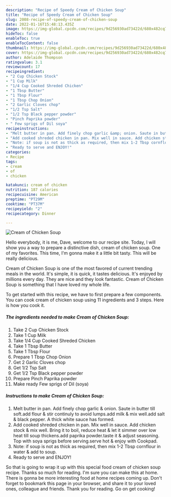 ```yaml
---
description: "Recipe of Speedy Cream of Chicken Soup"
title: "Recipe of Speedy Cream of Chicken Soup"
slug: 2008-recipe-of-speedy-cream-of-chicken-soup
date: 2022-01-16T15:48:13.435Z
image: https://img-global.cpcdn.com/recipes/9d256930ad73422d/680x482cq70/cream-of-chicken-soup-recipe-main-photo.jpg
hideToc: false
enableToc: true
enableTocContent: false
thumbnail: https://img-global.cpcdn.com/recipes/9d256930ad73422d/680x482cq70/cream-of-chicken-soup-recipe-main-photo.jpg
cover: https://img-global.cpcdn.com/recipes/9d256930ad73422d/680x482cq70/cream-of-chicken-soup-recipe-main-photo.jpg
author: Adelaide Thompson
ratingvalue: 3.1
reviewcount: 17
recipeingredient:
- "2 Cup Chicken Stock"
- "1 Cup Milk"
- "1/4 Cup Cooked Shreded Chicken"
- "1 Tbsp Butter"
- "1 Tbsp Flour"
- "1 Tbsp Chop Onion"
- "2 Garlic Cloves chop"
- "1/2 Tsp Salt"
- "1/2 Tsp Black pepper powder"
- "Pinch Paprika powder"
- " Few sprigs of Dil soya"
recipeinstructions:
- "Melt butter in pan. Add finely chop garlic &amp; onion. Saute in butter till soft.add flour &amp; stir continuly to avoid lumps.add milk &amp; mix well.add salt &amp; black pepper. A thick white sauce has formed."
- "Add cooked shreded chicken in pan. Mix well in sauce. Add chicken stock &amp; mix well. Bring it to boil, reduce heat &amp; let it simmer over low heat till soup thickens.add paprika powder.taste it &amp; adjust seasoning. Top with soya sprigs before serving.serve hot &amp; enjoy with Cookpad."
- "Note: if soup is not as thick as required, then mix 1-2 Tbsp cornflour in water &amp; add to soup."
- "Ready to serve and ENJOY!"
categories:
- Recipe
tags:
- cream
- of
- chicken

katakunci: cream of chicken 
nutrition: 187 calories
recipecuisine: American
preptime: "PT29M"
cooktime: "PT37M"
recipeyield: "2"
recipecategory: Dinner

---
```



![Cream of Chicken Soup](https://img-global.cpcdn.com/recipes/9d256930ad73422d/680x482cq70/cream-of-chicken-soup-recipe-main-photo.jpg)

Hello everybody, it is me, Dave, welcome to our recipe site. Today, I will show you a way to prepare a distinctive dish, cream of chicken soup. One of my favorites. This time, I'm gonna make it a little bit tasty. This will be really delicious.



Cream of Chicken Soup is one of the most favored of current trending meals in the world. It's simple, it is quick, it tastes delicious. It's enjoyed by millions every day. They are nice and they look fantastic. Cream of Chicken Soup is something that I have loved my whole life.


To get started with this recipe, we have to first prepare a few components. You can cook cream of chicken soup using 11 ingredients and 3 steps. Here is how you cook it.

<!--inarticleads1-->

##### The ingredients needed to make Cream of Chicken Soup:

1. Take 2 Cup Chicken Stock
1. Take 1 Cup Milk
1. Take 1/4 Cup Cooked Shreded Chicken
1. Take 1 Tbsp Butter
1. Take 1 Tbsp Flour
1. Prepare 1 Tbsp Chop Onion
1. Get 2 Garlic Cloves chop
1. Get 1/2 Tsp Salt
1. Get 1/2 Tsp Black pepper powder
1. Prepare Pinch Paprika powder
1. Make ready  Few sprigs of Dil (soya)




<!--inarticleads2-->

##### Instructions to make Cream of Chicken Soup:

1. Melt butter in pan. Add finely chop garlic &amp; onion. Saute in butter till soft.add flour &amp; stir continuly to avoid lumps.add milk &amp; mix well.add salt &amp; black pepper. A thick white sauce has formed.
1. Add cooked shreded chicken in pan. Mix well in sauce. Add chicken stock &amp; mix well. Bring it to boil, reduce heat &amp; let it simmer over low heat till soup thickens.add paprika powder.taste it &amp; adjust seasoning. Top with soya sprigs before serving.serve hot &amp; enjoy with Cookpad.
1. Note: if soup is not as thick as required, then mix 1-2 Tbsp cornflour in water &amp; add to soup.
1. Ready to serve and ENJOY!



So that is going to wrap it up with this special food cream of chicken soup recipe. Thanks so much for reading. I'm sure you can make this at home. There is gonna be more interesting food at home recipes coming up. Don't forget to bookmark this page in your browser, and share it to your loved ones, colleague and friends. Thank you for reading. Go on get cooking!

